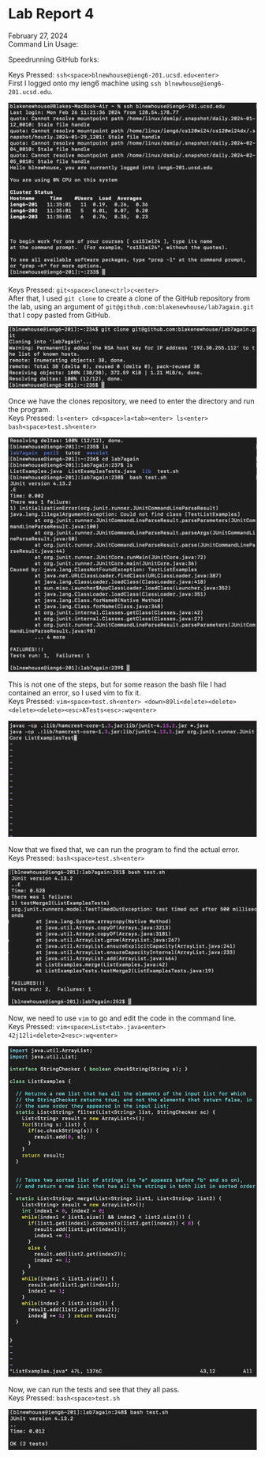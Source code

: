 # Lab Report 4 <br/>
February 27, 2024 <br/>
Command Lin Usage: <br/>

Speedrunning GitHub forks:

Keys Pressed: `ssh<space>blnewhouse@ieng6-201.ucsd.edu<enter>` <br/>
First I logged onto my ieng6 machine using `ssh blnewhouse@ieng6-201.ucsd.edu`.  <br/>

![ieng6 Login](./Screenshots/ieng6Login.png) <br/>

Keys Pressed: `git<space>clone<ctrl>c<enter>` <br/>
After that, I used `git clone` to create a clone of the GitHub repository from the lab, using an argument of `git@github.com:blakenewhouse/lab7again.git` that I copy pasted from GitHub. <br/>

![git clone](./Screenshots/gitClone.png) <br/>

Once we have the clones repository, we need to enter the directory and run the program. <br/>
Keys Pressed: `ls<enter> cd<space>la<tab><enter> ls<enter> bash<space>test.sh<enter>` <br/>

![error with bash](./Screenshots/bashError.png) <br/>

This is not one of the steps, but for some reason the bash file I had contained an error, so I used vim to fix it. <br/>
Keys Pressed: `vim<space>test.sh<enter> <down>89li<delete><delete><delete><delete><esc>ATests<esc>:wq<enter>` <br/>

![bash edit](./Screenshots/Vimeditofbash.png) <br/>

Now that we fixed that, we can run the program to find the actual error. <br/>
Keys Pressed: `bash<space>test.sh<enter>` <br/>

![error with original code](./Screenshots/normalError.png) <br/>

Now, we need to use `vim` to go and edit the code in the command line. <br/>
Keys Pressed: `vim<space>List<tab>.java<enter> 42j12li<delete>2<esc>:wq<enter>` <br/>

![java edit](./Screenshots/VIMeditofjava.png) <br/>

Now, we can run the tests and see that they all pass. <br/>
Keys Pressed: `bash<space>test.sh` <br/>

![successful test](./Screenshots/successfulTest.png) <br/>
